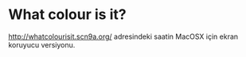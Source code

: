 What colour is it?
=================

http://whatcolourisit.scn9a.org/ adresindeki saatin MacOSX için ekran koruyucu versiyonu.
